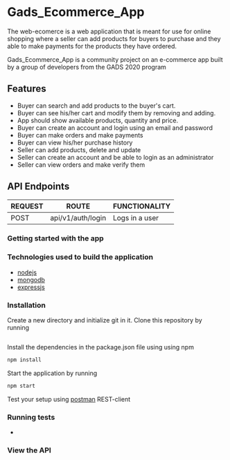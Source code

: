 # Gads_Ecommerce_App

The web-ecomerce is a web application that is meant for use for online shopping where a seller can add products for buyers to purchase and they able to make payments for the products they have ordered.

Gads_Ecommerce_App is a community project on an e-commerce app built by a group of developers from the GADS 2020 program

## Features
- Buyer can search and add products to the buyer's cart.
- Buyer can see his/her cart and modify them by removing and adding. 
- App should show available products, quantity and price.
- Buyer can create an account and login using an email and password
- Buyer can make orders and make payments 
- Buyer can view his/her purchase history
- Seller can add products, delete and update
- Seller can create an account and be able to login as an administrator
- Seller can view orders and make verify them


## API Endpoints

| REQUEST | ROUTE                           | FUNCTIONALITY                 |
| ------- | ------------------------------- | ----------------------------- |
| POST    | api/v1/auth/login               | Logs in a user                |


### Getting started with the app

### Technologies used to build the application

-   [nodejs ](link)
-   [mongodb](link)
-   [expressjs](link)

### Installation

Create a new directory and initialize git in it. Clone this repository by running

```sh

```
Install the dependencies in the package.json file using using npm

```sh
npm install 
```

Start the application by running

```sh
npm start
```

Test your setup using [postman](www.getpostman.com) REST-client

### Running tests

-  

### View the API 


